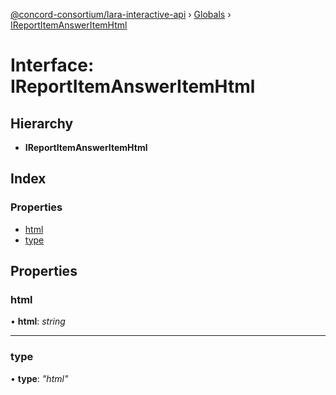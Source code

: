 [@concord-consortium/lara-interactive-api](../README.md) › [Globals](../globals.md) › [IReportItemAnswerItemHtml](ireportitemansweritemhtml.md)

# Interface: IReportItemAnswerItemHtml

## Hierarchy

* **IReportItemAnswerItemHtml**

## Index

### Properties

* [html](ireportitemansweritemhtml.md#html)
* [type](ireportitemansweritemhtml.md#type)

## Properties

###  html

• **html**: *string*

___

###  type

• **type**: *"html"*
